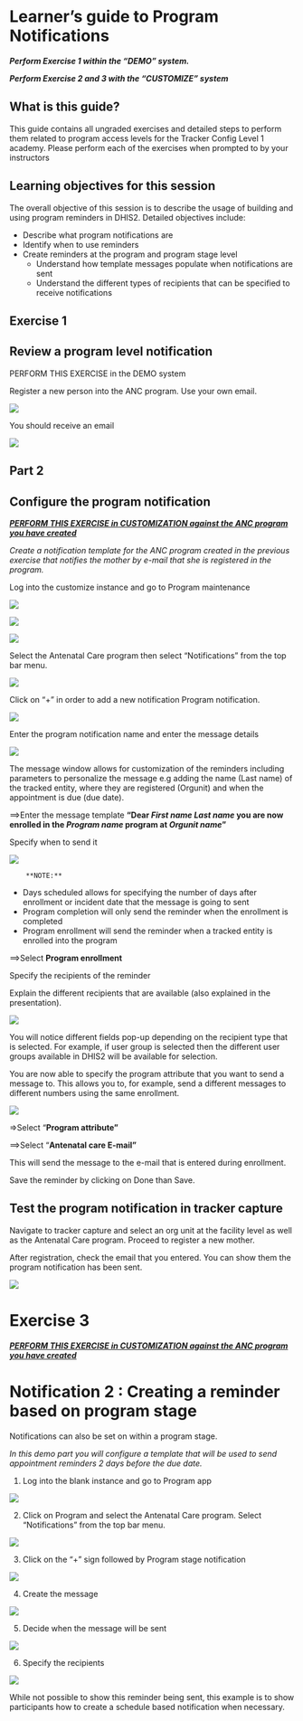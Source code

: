 # **Learner’s guide to Program Notifications**

**_Perform Exercise 1 within the “DEMO” system._**

**_Perform Exercise 2 and 3 with the “CUSTOMIZE” system_**


## What is this guide?

This guide contains all ungraded exercises and detailed steps to perform them related to program access levels for the Tracker Config Level 1 academy. Please perform each of the exercises when prompted to by your instructors


## Learning objectives for this session

The overall objective of this session is to describe the usage of building and using program reminders in DHIS2. Detailed objectives include:

* Describe what program notifications are
* Identify when to use reminders
* Create reminders at the program and program stage level
    * Understand how template messages populate when notifications are sent
    * Understand the different types of recipients that can be specified to receive notifications


## Exercise 1

## Review a program level notification

PERFORM THIS EXERCISE in the DEMO system

Register a new person into the ANC program. Use your own email.

![](Images/programnoti/image7.png)

You should receive an email

![](Images/programnoti/image19.png)

## Part 2

## Configure the program notification

**_<span style="text-decoration:underline;">PERFORM THIS EXERCISE in CUSTOMIZATION against the ANC program you have created</span>_**

_Create a notification template for the ANC program created in the previous exercise that notifies the mother by e-mail that she is registered in the program._

Log into the customize instance and go to Program maintenance

![](Images/programnoti/image6.png)

![](Images/programnoti/image3.png)

![](Images/programnoti/image5.png)

Select the Antenatal Care program then select “Notifications” from the top bar menu.

![](Images/programnoti/image10.png)

Click on “+” in order to add a new
notification Program notification.

![](Images/programnoti/image2.png)

Enter the program notification name and enter the message details

![](Images/programnoti/image14.png)

The message window allows for customization of the reminders including parameters to personalize the message e.g adding the name (Last name) of the tracked entity, where they are registered (Orgunit) and when the appointment is due (due date).

==>Enter the message template  **“Dear _First name_ _Last name_ you are now enrolled in the _Program name_ program at _Orgunit name_”**

Specify when to send it

![](Images/programnoti/image9.png)

    

        **NOTE:**



* Days scheduled allows for specifying the number of days after enrollment or incident date that the message is going to sent
* Program completion will only send the reminder when the enrollment is completed
* Program enrollment will send the reminder when a tracked entity is enrolled into the program

==>Select **Program enrollment**

Specify the recipients of the reminder

Explain the different recipients that are available (also explained in the presentation). 

![](Images/programnoti/image8.png)

    
You will notice different fields pop-up depending on the recipient type that is selected. For example, if user group is selected then the different user groups available in DHIS2 will be available for selection.

You are now able to specify the program attribute that you want to send a message to. This allows you to, for example, send a different messages to different numbers using the same enrollment.

![](Images/programnoti/image13.png)

=>Select “**Program attribute”**

==>Select “**Antenatal care E-mail”**

This will send the message to the e-mail that is entered during enrollment.

Save the reminder by clicking on Done than Save.

## **Test the program notification in tracker capture**

Navigate to tracker capture and select an org unit at the facility level as well as the Antenatal Care program. Proceed to register a new mother.

After registration, check the email that you entered. You can show them the program notification has been sent.

![](Images/programnoti/image18.png)


# **Exercise 3**

**_<span style="text-decoration:underline;">PERFORM THIS EXERCISE in CUSTOMIZATION against the ANC program you have created</span>_**

# **Notification 2 : Creating a reminder based on program stage**

Notifications can also be set on within a program stage.

_In this demo part you will configure a template that will be used to send appointment reminders 2 days before the due date._


1. Log into the blank instance and go to Program app


![](Images/programnoti/image17.png)


2. Click on Program and select the Antenatal Care program. Select “Notifications” from the top bar menu.


![](Images/programnoti/image10.png)

3. Click on the “+” sign followed by Program stage notification

![](Images/programnoti/image4.png)

4. Create the message

![](Images/programnoti/image15.png)

5. Decide when the message will be sent

![](Images/programnoti/image12.png)


6. Specify the recipients

![](Images/programnoti/image11.png)

While not possible to show this reminder being sent, this example is to show participants how to create a schedule based notification when necessary. 
